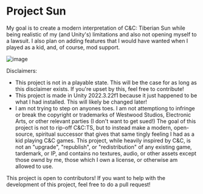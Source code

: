 # Project Sun
My goal is to create a modern interpretation of C&C: Tiberian Sun while being realistic of my (and Unity's) limitations and also not opening myself to a lawsuit.
I also plan on adding features that I would have wanted when I played as a kid, and, of course, mod support.

![image](https://github.com/user-attachments/assets/f6b27645-a70c-4497-b941-ec99b8ebc9fd)


Disclaimers:
 * This project is not in a playable state. This will be the case for as long as this disclaimer exists. If you're upset by this, feel free to contribute!
 * This project is made in Unity 2022.3.22f1 because it just happened to be what I had installed. This will likely be changed later!
 * I am not trying to step on anyones toes. I am not attemptiong to infringe or break the copyright or trademarks of Westwood Studios, Electronic Arts, or other relevant parties (I don't want to get sued!) The goal of this project is not to rip-off C&C:TS, but to instead make a modern, open-source, spiritual successor that gives that same tingly feeling I had as a kid playing C&C games. This project, while heavily inspired by C&C, is not an "upgrade", "republish", or "redistribution" of any existing game, tardemark, or IP, and contains no textures, audio, or other assets except those ownd by me, those which I own a license, or otherwise am allowed to use.

This project is open to contributors! If you want to help with the development of this project, feel free to do a pull request!

